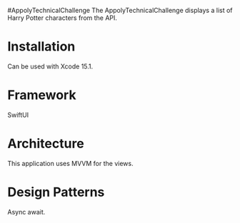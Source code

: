 #AppolyTechnicalChallenge
The AppolyTechnicalChallenge displays a list of Harry Potter characters from the API.

# Installation
Can be used with Xcode 15.1.

# Framework
SwiftUI

# Architecture
This application uses MVVM for the views.

# Design Patterns
Async await.
